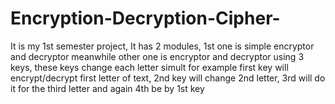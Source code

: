 # Encryption-Decryption-Cipher-
It is my 1st semester project, It has 2 modules, 1st one is simple encryptor and decryptor meanwhile other one is encryptor and decryptor using 3 keys, these keys change each letter simult for example first key will encrypt/decrypt first letter of text, 2nd key will change 2nd letter, 3rd will do it for the third letter and again 4th be by 1st key
